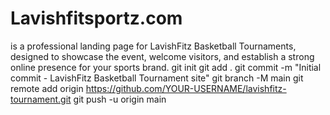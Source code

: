 # Lavishfitsportz.com
is a professional landing page for LavishFitz Basketball Tournaments, designed to showcase the event, welcome visitors, and establish a strong online presence for your sports brand.
git init
git add .
git commit -m "Initial commit - LavishFitz Basketball Tournament site"
git branch -M main
git remote add origin https://github.com/YOUR-USERNAME/lavishfitz-tournament.git
git push -u origin main